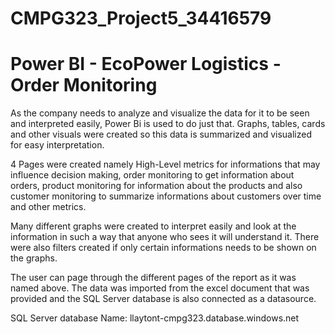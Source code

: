 # CMPG323_Project5_34416579
# Power BI - EcoPower Logistics - Order Monitoring

As the company needs to analyze and visualize the data for it to be seen and interpreted easily, Power Bi is used to do just that. Graphs, tables, cards and other visuals were created so this data is summarized and visualized for easy interpretation.

4 Pages were created namely High-Level metrics for informations that may influence decision making, order monitoring to get information about orders, product monitoring for  information about the products and also customer monitoring to summarize informations about customers over time and other metrics.

Many different graphs were created to interpret easily and look at the information in such a way that anyone who sees it will understand it. There were also filters created if only certain informations needs to be shown on the graphs.

The user can page through the different pages of the report as it was named above. The data was imported from the excel document that was provided and the SQL Server database is also connected as a datasource.

SQL Server database Name: llaytont-cmpg323.database.windows.net

